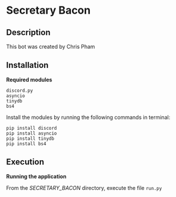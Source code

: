 # Secretary Bacon

## Description

This bot was created by Chris Pham

## Installation

**Required modules**

```
discord.py
asyncio
tinydb
bs4
```

Install the modules by running the following commands in terminal:

```
pip install discord
pip install asyncio
pip install tinydb
pip install bs4
```

## Execution

**Running the application**

From the *SECRETARY_BACON* directory, execute the file `run.py`


 